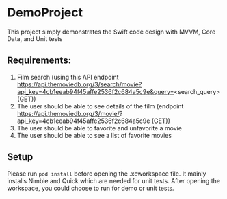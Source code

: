 # DemoProject
This project simply demonstrates the Swift code design with MVVM, Core Data, and Unit tests

## Requirements:
1. Film search (using this API endpoint https://api.themoviedb.org/3/search/movie?api_key=4cb1eeab94f45affe2536f2c684a5c9e&query=<search_query> (GET))
2. The user should be able to see details of the film (endpoint https://api.themoviedb.org/3/movie/<id>?api_key=4cb1eeab94f45affe2536f2c684a5c9e  (GET))
3. The user should be able to favorite and unfavorite a movie
4. The user should be able to see a list of favorite movies

## Setup
Please run `pod install` before opening the .xcworkspace file. It mainly installs Nimble and Quick which are needed for unit tests.
After opening the workspace, you could choose to run for demo or unit tests.
